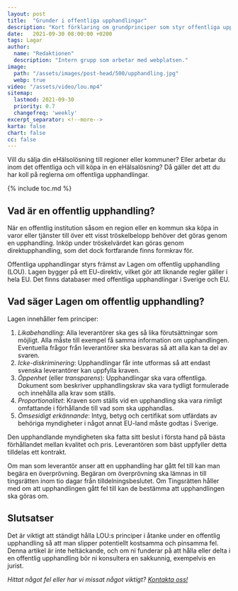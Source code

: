 ```yaml
---
layout: post
title:  "Grunder i offentliga upphandlingar"
description: "Kort förklaring om grundprinciper som styr offentliga upphandlingar"
date:   2021-09-30 08:00:00 +0200
tags: Lagar
author:
  name: "Redaktionen"
  description: "Intern grupp som arbetar med webplatsen."
image:
  path: "/assets/images/post-head/500/upphandling.jpg"
  webp: true
video: "/assets/video/lou.mp4"
sitemap:
  lastmod: 2021-09-30
  priority: 0.7
  changefreq: 'weekly'
excerpt_separator: <!--more-->
karta: false
chart: false
cc: false
---
```


Vill du sälja din eHälsolösning till regioner eller kommuner? Eller arbetar du inom det offentliga och vill köpa in en eHälsalösning? Då gäller det att du har koll på reglerna om offentliga upphandlingar.

<!--more-->

{% include toc.md %}

## Vad är en offentlig upphandling?
När en offentlig institution såsom en region eller en kommun ska köpa in varor eller tjänster till över ett visst tröskelbelopp behöver det göras genom en upphandling. Inköp under tröskelvärdet kan göras genom direktupphandling, som det dock fortfarande finns formkrav för.

Offentliga upphandlingar styrs främst av Lagen om offentlig upphandling (LOU). Lagen bygger på ett EU-direktiv, vilket gör att liknande regler gäller i hela EU. Det finns databaser med offentliga upphandlingar i Sverige och EU.
## Vad säger Lagen om offentlig upphandling?
Lagen innehåller fem principer:

1. _Likabehandling_: Alla leverantörer ska ges så lika förutsättningar som möjligt. Alla måste till exempel få samma information om upphandlingen. Eventuella frågor från leverantörer ska besvaras så att alla kan ta del av svaren.
2. _Icke-diskriminering_: Upphandlingar får inte utformas så att endast svenska leverantörer kan uppfylla kraven.
3. _Öppenhet_ (eller _transparens_): Upphandlingar ska vara offentliga. Dokument som beskriver upphandlingskrav ska vara tydligt formulerade och innehålla alla krav som ställs.
4. _Proportionalitet_: Kraven som ställs vid en upphandling ska vara rimligt omfattande i förhållande till vad som ska upphandlas.
5. _Ömsesidigt erkännande_: Intyg, betyg och certifikat som utfärdats av behöriga myndigheter i något annat EU-land måste godtas i Sverige.

Den upphandlande myndigheten ska fatta sitt beslut i första hand på bästa förhållandet mellan kvalitet och pris. Leverantören som bäst uppfyller detta tilldelas ett kontrakt.

Om man som leverantör anser att en upphandling har gått fel till kan man begära en överprövning. Begäran om överprövning ska lämnas in till tingsrätten inom tio dagar från tilldelningsbeslutet. Om Tingsrätten håller med om att upphandlingen gått fel till kan de bestämma att upphandlingen ska göras om.
## Slutsatser
Det är viktigt att ständigt hålla LOU:s principer i åtanke under en offentlig upphandling så att man slipper potentiellt kostsamma och pinsamma fel. Denna artikel är inte heltäckande, och om ni funderar på att hålla eller delta i en offentlig upphandling bör ni konsultera en sakkunnig, exempelvis en jurist.


_Hittat något fel eller har vi missat något viktigt? [Kontakta oss!](/index.html#form-message)_
